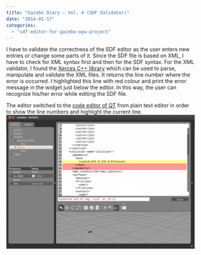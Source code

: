 ```yaml
---
title: "Gazebo Diary – Vol. 4 (SDF Validator)"
date: "2014-01-17"
categories: 
  - "sdf-editor-for-gazebo-opw-project"
---
```


I have to validate the correctness of the SDF editor as the user enters new entries or change some parts of it. Since the SDF file is based on XML, I have to check for XML syntax first and then for the SDF syntax. For the XML validator, I found the [Xerces C++ library](http://xerces.apache.org/xerces-c/) which can be used to parse, manipulate and validate the XML files. It returns the line number where the error is occurred. I highlighted this line with red colour and print the error message in the widget just below the editor. In this way, the user can recognize his/her error while editing the SDF file.

The editor switched to the [code editor of QT](http://qt-project.org/doc/qt-4.8/widgets-codeeditor.html) from plain text editor in order to show the line numbers and highlight the current line. ![SDFValidator_V1](images/SdfValid2-1024x726.png)

